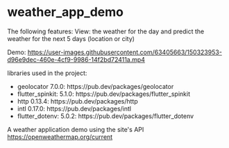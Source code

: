# weather_app_demo
The following features:
  View: the weather for the day and predict the weather for the next 5 days (location or city)
  

Demo:
https://user-images.githubusercontent.com/63405663/150323953-d96e9dec-460e-4cf9-9986-14f2bd72411a.mp4

libraries used in the project: 

<ul>
<li>geolocator 7.0.0: https://pub.dev/packages/geolocator</li>
<li>flutter_spinkit: 5.1.0: https://pub.dev/packages/flutter_spinkit</li>
<li>http 0.13.4: https://pub.dev/packages/http</li>
<li>intl 0.17.0: https://pub.dev/packages/intl</li>
<li>flutter_dotenv: 5.0.2: https://pub.dev/packages/flutter_dotenv</li>
</ul>

A weather application demo using the site's API https://openweathermap.org/current
